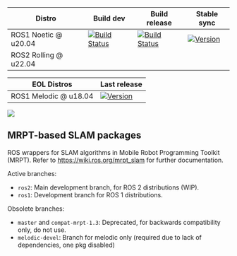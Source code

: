 | Distro | Build dev | Build release | Stable sync |
| --- | --- | --- | --- |
|  ROS1 Noetic @ u20.04 | [![Build Status](https://build.ros.org/job/Ndev__mrpt_slam__ubuntu_focal_amd64/badge/icon)](https://build.ros.org/job/Ndev__mrpt_slam__ubuntu_focal_amd64/) | [![Build Status](https://build.ros.org/job/Nbin_uF64__mrpt_slam__ubuntu_focal_amd64__binary/badge/icon)](https://build.ros.org/job/Nbin_uF64__mrpt_slam__ubuntu_focal_amd64__binary/) | [![Version](https://img.shields.io/ros/v/noetic/mrpt_slam)](https://index.ros.org/search/?term=mrpt_slam) |
|  ROS2 Rolling @ u22.04 |  |  |

| EOL Distros | Last release |
| --- | --- |
| ROS1 Melodic @ u18.04 | [![Version](https://img.shields.io/ros/v/melodic/mrpt_slam)](https://index.ros.org/search/?term=mrpt_slam) |

<img align="center" src="https://mrpt.github.io/imgs/mrpt_slam_ros_pkg_demo_video_s90.gif">


MRPT-based SLAM packages
-------------------------

ROS wrappers for SLAM algorithms in Mobile Robot Programming Toolkit (MRPT).
Refer to https://wiki.ros.org/mrpt_slam for further documentation.

Active branches:
  * `ros2`: Main development branch, for ROS 2 distributions (WIP).
  * `ros1`: Development branch for ROS 1 distributions.

Obsolete branches:
  * `master` and `compat-mrpt-1.3`: Deprecated, for backwards compatibility only, do not use.
  * `melodic-devel`: Branch for melodic only (required due to lack of dependencies, one pkg disabled)
